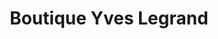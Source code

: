 ---
title: "Boutique Yves Legrand"
url: /issy-les-moulineaux/boutique-yves-legrand/
shop: Spirituosen
---